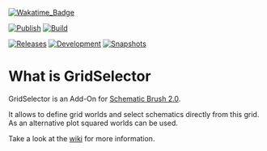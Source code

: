 [![Wakatime_Badge](https://wakatime.com/badge/github/eldoriarpg/gridselector.svg)][wakatime]

[![Publish](https://img.shields.io/github/workflow/status/eldoriarpg/gridselector/Publish%20to%20Nexus?style=for-the-badge&label=Publish)][publish]
[![Build](https://img.shields.io/github/workflow/status/eldoriarpg/gridselector/Verify%20state?style=for-the-badge&label=Build)][verify]

[![Releases](https://img.shields.io/nexus/maven-releases/de.eldoria/gridselector?label=Release&logo=Release&server=https%3A%2F%2Feldonexus.de&style=for-the-badge)][release]
[![Development](https://img.shields.io/nexus/maven-dev/de.eldoria/gridselector?label=DEV&logo=Release&server=https%3A%2F%2Feldonexus.de&style=for-the-badge)][development]
[![Snapshots](https://img.shields.io/nexus/s/de.eldoria/gridselector?color=orange&label=Snapshot&server=https%3A%2F%2Feldonexus.de&style=for-the-badge)][snapshot]

<!-- [![Text](image_link)][link_anchor] -->
<!-- [anchor]: link> -->

[wakatime]: https://wakatime.com/badge/github/eldoriarpg/gridselector
[publish]: https://github.com/eldoriarpg/gridselector/actions/workflows/publish_to_nexus.yml
[verify]: https://github.com/eldoriarpg/gridselector/actions/workflows/verify.yml
[release]: https://eldonexus.de/#browse/browse:maven-releases:de%2Feldoria%2Fgridselector
[development]: https://eldonexus.de/#browse/browse:maven-dev:de%2Feldoria%2Fgridselector
[snapshot]: https://eldonexus.de/#browse/browse:maven-snapshots:de%2Feldoria%2Fgridselector

# What is GridSelector
GridSelector is an Add-On for [Schematic Brush 2.0](https://github.com/eldoriarpg/SchematicBrushReborn).

It allows to define grid worlds and select schematics directly from this grid. As an alternative plot squared worlds can be used.

Take a look at the [wiki](https://github.com/eldoriarpg/gridselector/wiki) for more information.
